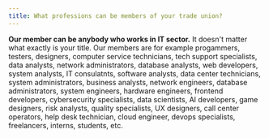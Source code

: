```yaml
---
title: What professions can be members of your trade union?
---
```

**Our member can be anybody who works in IT sector.** It doesn't matter what exactly is your title. Our members are for example progammers, testers, designers, computer service technicians, tech support specialists, data analysts, network administrators, database analysts, web developers, system analysts, IT consulatnts, software analysts, data center technicians, system administrators, business analysts, network engineers, database administrators, system engineers, hardware engineers, frontend developers, cybersecurity specialists, data scientists, AI developers, game designers, risk analysts, quality specialists, UX designers, call center operators, help desk technician, cloud engineer, devops specialists, freelancers, interns, students, etc.

